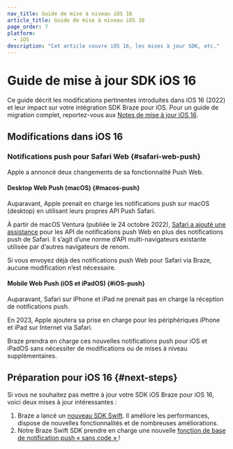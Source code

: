 ```yaml
---
nav_title: Guide de mise à niveau iOS 16
article_title: Guide de mise à niveau iOS 16
page_order: 7
platform: 
  - iOS
description: "Cet article couvre iOS 16, les mises à jour SDK, etc."
---
```


# Guide de mise à jour SDK iOS 16

Ce guide décrit les modifications pertinentes introduites dans iOS 16 (2022) et leur impact sur votre intégration SDK Braze pour iOS. Pour un guide de migration complet, reportez-vous aux [Notes de mise à jour iOS 16][2].

## Modifications dans iOS 16

### Notifications push pour Safari Web {#safari-web-push}

Apple a annoncé deux changements de sa fonctionnalité Push Web.

#### Desktop Web Push (macOS) {#macos-push}

Auparavant, Apple prenait en charge les notifications push sur macOS (desktop) en utilisant leurs propres API Push Safari.

À partir de macOS Ventura (publiée le 24 octobre 2022), [ Safari a ajouté une assistance](https://webkit.org/blog/12824/news-from-wwdc-webkit-features-in-safari-16-beta/#web-push-for-macos) pour les API de notifications push Web en plus des notifications push de Safari. Il s’agit d’une norme d’API multi-navigateurs existante utilisée par d’autres navigateurs de renom.

Si vous envoyez déjà des notifications push Web pour Safari via Braze, aucune modification n’est nécessaire.

#### Mobile Web Push (iOS et iPadOS) {#iOS-push}

Auparavant, Safari sur iPhone et iPad ne prenait pas en charge la réception de notifications push.

En 2023, Apple ajoutera sa prise en charge pour les périphériques iPhone et iPad sur Internet via Safari.

Braze prendra en charge ces nouvelles notifications push pour iOS et iPadOS sans nécessiter de modifications ou de mises à niveau supplémentaires.

## Préparation pour iOS 16 {#next-steps}

Si vous ne souhaitez pas mettre à jour votre SDK iOS Braze pour iOS 16, voici deux mises à jour intéressantes :

1. Braze a lancé un [nouveau SDK Swift][3]. Il améliore les performances, dispose de nouvelles fonctionnalités et de nombreuses améliorations.
2. Notre Braze Swift SDK prendre en charge une nouvelle [fonction de base de notification push « sans code » ][7]!

[1]: https://github.com/Appboy/appboy-ios-sdk/blob/master/CHANGELOG.md
[3]: https://github.com/braze-inc/braze-swift-sdk
[2]: https://developer.apple.com/documentation/ios-ipados-release-notes/ios-ipados-16-release-notes
[7]: {{site.baseurl}}/user_guide/message_building_by_channel/push/push_primer_messages/
